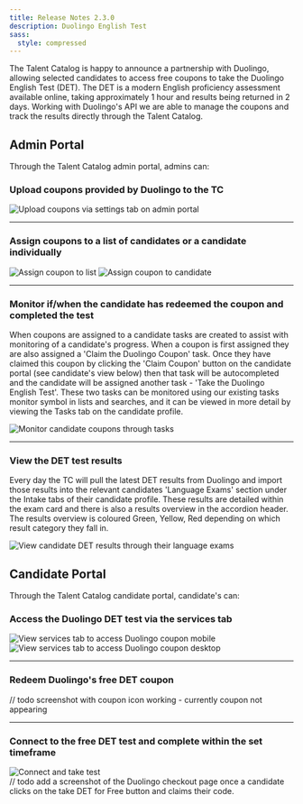 ```yaml
---
title: Release Notes 2.3.0
description: Duolingo English Test
sass:
  style: compressed
---
```

The Talent Catalog is happy to announce a partnership with Duolingo, allowing selected candidates to access free coupons to take the Duolingo English Test (DET). 
The DET is a modern English proficiency assessment available online, taking approximately 1 hour and results being returned in 2 days. 
Working with Duolingo's API we are able to manage the coupons and track the results directly through the Talent Catalog.

## Admin Portal
Through the Talent Catalog admin portal, admins can:

### Upload coupons provided by Duolingo to the TC
<div class="card-image-container">
    <img src="./../assets/images/v230/DuolingoAdminUpload.png" 
    alt="Upload coupons via settings tab on admin portal" class="card-image">
</div>
<hr>

### Assign coupons to a list of candidates or a candidate individually
<div class="card-image-container-narrow">
    <img class="card-image" src="./../assets/images/v230/DuolingoAdminCouponList.png" alt="Assign coupon to list">
    <img class="card-image" src="./../assets/images/v230/DuolingoAdminCouponCandidate.png" alt="Assign coupon to candidate">
</div>
<hr>

### Monitor if/when the candidate has redeemed the coupon and completed the test
When coupons are assigned to a candidate tasks are created to assist with monitoring of a candidate's progress. 
When a coupon is first assigned they are also assigned a 'Claim the Duolingo Coupon' task. Once they have claimed this coupon by 
clicking the 'Claim Coupon' button on the candidate portal (see candidate's view below) then that task will be autocompleted 
and the candidate will be assigned another task - 'Take the Duolingo English Test'. These two tasks can be monitored using our existing 
tasks monitor symbol in lists and searches, and it can be viewed in more detail by viewing the Tasks tab on the candidate profile.
<div class="card-image-container">
    <img class="card-image" src="./../assets/images/v230/DuolingoAdminMonitor.png" alt="Monitor candidate coupons through tasks">
</div>
<hr>

### View the DET test results
Every day the TC will pull the latest DET results from Duolingo and import those results into the relevant candidates 'Language Exams' 
section under the Intake tabs of their candidate profile. These results are detailed within the exam card and there 
is also a results overview in the accordion header. The results overview is coloured Green, Yellow, Red depending on which result category they fall in.
<div class="card-image-container">
    <img class="card-image" src="./../assets/images/v230/DuolingoAdminResults.png" alt="View candidate DET results through their language exams">
</div>

## Candidate Portal
Through the Talent Catalog candidate portal, candidate's can:

### Access the Duolingo DET test via the services tab
<div class="card-image-container-narrow">
    <img class="card-image no-shadow" src="./../assets/images/v230/DuolingoCandidateServicesTab.png" alt="View services tab to access Duolingo coupon mobile">
    <img class="card-image no-shadow" src="./../assets/images/v230/DuolingoCandidateServicesTabDesktop.png" alt="View services tab to access Duolingo coupon desktop">
</div>
<hr>

### Redeem Duolingo's free DET coupon
// todo screenshot with coupon icon working - currently coupon not appearing
<hr>

### Connect to the free DET test and complete within the set timeframe
<div class="card-image-container-narrow">
    <img class="card-image" src="./../assets/images/v230/DuolingoCandidateDETTakeTest.png" alt="Connect and take test">
</div>
// todo add a screenshot of the Duolingo checkout page once a candidate clicks on the take DET for Free button and claims their code.
